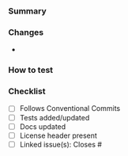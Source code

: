 ### Summary

### Changes
-

### How to test

### Checklist
- [ ] Follows Conventional Commits
- [ ] Tests added/updated
- [ ] Docs updated
- [ ] License header present
- [ ] Linked issue(s): Closes #

